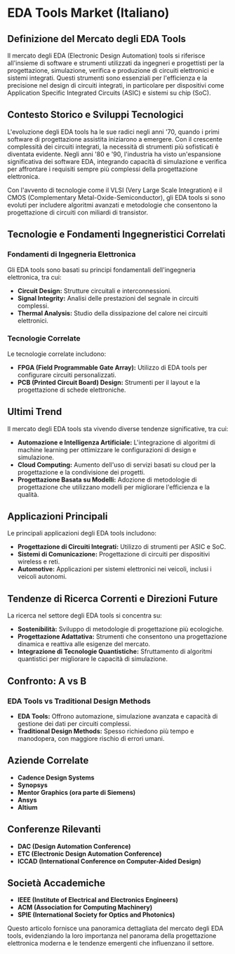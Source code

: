 # EDA Tools Market (Italiano)

## Definizione del Mercato degli EDA Tools

Il mercato degli EDA (Electronic Design Automation) tools si riferisce all'insieme di software e strumenti utilizzati da ingegneri e progettisti per la progettazione, simulazione, verifica e produzione di circuiti elettronici e sistemi integrati. Questi strumenti sono essenziali per l'efficienza e la precisione nel design di circuiti integrati, in particolare per dispositivi come Application Specific Integrated Circuits (ASIC) e sistemi su chip (SoC).

## Contesto Storico e Sviluppi Tecnologici

L'evoluzione degli EDA tools ha le sue radici negli anni '70, quando i primi software di progettazione assistita iniziarono a emergere. Con il crescente complessità dei circuiti integrati, la necessità di strumenti più sofisticati è diventata evidente. Negli anni '80 e '90, l'industria ha visto un'espansione significativa dei software EDA, integrando capacità di simulazione e verifica per affrontare i requisiti sempre più complessi della progettazione elettronica.

Con l'avvento di tecnologie come il VLSI (Very Large Scale Integration) e il CMOS (Complementary Metal-Oxide-Semiconductor), gli EDA tools si sono evoluti per includere algoritmi avanzati e metodologie che consentono la progettazione di circuiti con miliardi di transistor.

## Tecnologie e Fondamenti Ingegneristici Correlati

### Fondamenti di Ingegneria Elettronica

Gli EDA tools sono basati su principi fondamentali dell'ingegneria elettronica, tra cui:

- **Circuit Design:** Strutture circuitali e interconnessioni.
- **Signal Integrity:** Analisi delle prestazioni del segnale in circuiti complessi.
- **Thermal Analysis:** Studio della dissipazione del calore nei circuiti elettronici.

### Tecnologie Correlate

Le tecnologie correlate includono:

- **FPGA (Field Programmable Gate Array):** Utilizzo di EDA tools per configurare circuiti personalizzati.
- **PCB (Printed Circuit Board) Design:** Strumenti per il layout e la progettazione di schede elettroniche.

## Ultimi Trend

Il mercato degli EDA tools sta vivendo diverse tendenze significative, tra cui:

- **Automazione e Intelligenza Artificiale:** L'integrazione di algoritmi di machine learning per ottimizzare le configurazioni di design e simulazione.
- **Cloud Computing:** Aumento dell'uso di servizi basati su cloud per la progettazione e la condivisione dei progetti.
- **Progettazione Basata su Modelli:** Adozione di metodologie di progettazione che utilizzano modelli per migliorare l'efficienza e la qualità.

## Applicazioni Principali

Le principali applicazioni degli EDA tools includono:

- **Progettazione di Circuiti Integrati:** Utilizzo di strumenti per ASIC e SoC.
- **Sistemi di Comunicazione:** Progettazione di circuiti per dispositivi wireless e reti.
- **Automotive:** Applicazioni per sistemi elettronici nei veicoli, inclusi i veicoli autonomi.

## Tendenze di Ricerca Correnti e Direzioni Future

La ricerca nel settore degli EDA tools si concentra su:

- **Sostenibilità:** Sviluppo di metodologie di progettazione più ecologiche.
- **Progettazione Adattativa:** Strumenti che consentono una progettazione dinamica e reattiva alle esigenze del mercato.
- **Integrazione di Tecnologie Quantistiche:** Sfruttamento di algoritmi quantistici per migliorare le capacità di simulazione.

## Confronto: A vs B

### EDA Tools vs Traditional Design Methods

- **EDA Tools:** Offrono automazione, simulazione avanzata e capacità di gestione dei dati per circuiti complessi.
- **Traditional Design Methods:** Spesso richiedono più tempo e manodopera, con maggiore rischio di errori umani.

## Aziende Correlate

- **Cadence Design Systems**
- **Synopsys**
- **Mentor Graphics (ora parte di Siemens)**
- **Ansys**
- **Altium**

## Conferenze Rilevanti

- **DAC (Design Automation Conference)**
- **ETC (Electronic Design Automation Conference)**
- **ICCAD (International Conference on Computer-Aided Design)**

## Società Accademiche

- **IEEE (Institute of Electrical and Electronics Engineers)**
- **ACM (Association for Computing Machinery)**
- **SPIE (International Society for Optics and Photonics)**

Questo articolo fornisce una panoramica dettagliata del mercato degli EDA tools, evidenziando la loro importanza nel panorama della progettazione elettronica moderna e le tendenze emergenti che influenzano il settore.